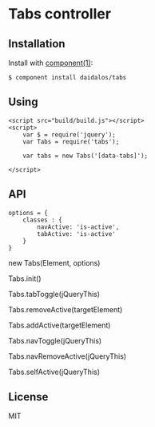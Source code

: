 
# Tabs controller

  

## Installation

  Install with [component(1)](http://component.io):

    $ component install daidalos/tabs

## Using

	<script src="build/build.js"></script>
    <script>
    	var $ = require('jquery');
		var Tabs = require('tabs');

		var tabs = new Tabs('[data-tabs]');

    </script>

## API

	options = {
		classes : {
			navActive: 'is-active',
			tabActive: 'is-active'
		}
	}

new Tabs(Element, options)

Tabs.init()

Tabs.tabToggle(jQueryThis)

Tabs.removeActive(targetElement)

Tabs.addActive(targetElement)

Tabs.navToggle(jQueryThis)

Tabs.navRemoveActive(jQueryThis)

Tabs.selfActive(jQueryThis)


## License

  MIT
